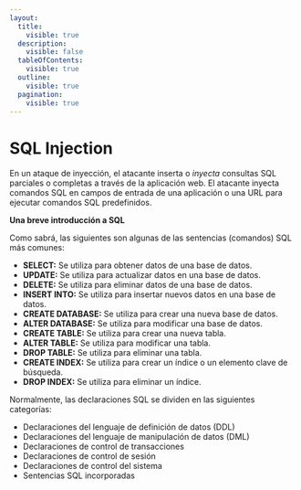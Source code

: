 ```yaml
---
layout:
  title:
    visible: true
  description:
    visible: false
  tableOfContents:
    visible: true
  outline:
    visible: true
  pagination:
    visible: true
---
```


# SQL Injection

En un ataque de inyección, el atacante inserta o _inyecta_ consultas SQL parciales o completas a través de la aplicación web. El atacante inyecta comandos SQL en campos de entrada de una aplicación o una URL para ejecutar comandos SQL predefinidos.

**Una breve introducción a SQL**

Como sabrá, las siguientes son algunas de las sentencias (comandos) SQL más comunes:

* **SELECT:** Se utiliza para obtener datos de una base de datos.
* **UPDATE:** Se utiliza para actualizar datos en una base de datos.
* **DELETE:** Se utiliza para eliminar datos de una base de datos.
* **INSERT INTO:** Se utiliza para insertar nuevos datos en una base de datos.
* **CREATE DATABASE:** Se utiliza para crear una nueva base de datos.
* **ALTER DATABASE:** Se utiliza para modificar una base de datos.
* **CREATE TABLE:** Se utiliza para crear una nueva tabla.
* **ALTER TABLE:** Se utiliza para modificar una tabla.
* **DROP TABLE:** Se utiliza para eliminar una tabla.
* **CREATE INDEX:** Se utiliza para crear un índice o un elemento clave de búsqueda.
* **DROP INDEX:** Se utiliza para eliminar un índice.

Normalmente, las declaraciones SQL se dividen en las siguientes categorías:

* Declaraciones del lenguaje de definición de datos (DDL)
* Declaraciones del lenguaje de manipulación de datos (DML)
* Declaraciones de control de transacciones
* Declaraciones de control de sesión
* Declaraciones de control del sistema
* Sentencias SQL incorporadas
